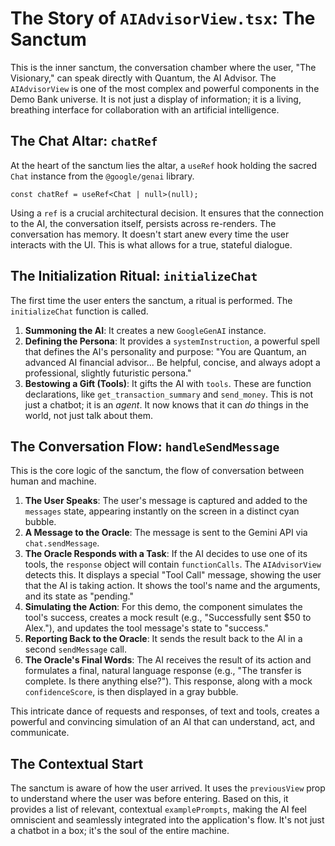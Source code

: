 # The Story of `AIAdvisorView.tsx`: The Sanctum

This is the inner sanctum, the conversation chamber where the user, "The Visionary," can speak directly with Quantum, the AI Advisor. The `AIAdvisorView` is one of the most complex and powerful components in the Demo Bank universe. It is not just a display of information; it is a living, breathing interface for collaboration with an artificial intelligence.

## The Chat Altar: `chatRef`

At the heart of the sanctum lies the altar, a `useRef` hook holding the sacred `Chat` instance from the `@google/genai` library.

```tsx
const chatRef = useRef<Chat | null>(null);
```

Using a `ref` is a crucial architectural decision. It ensures that the connection to the AI, the conversation itself, persists across re-renders. The conversation has memory. It doesn't start anew every time the user interacts with the UI. This is what allows for a true, stateful dialogue.

## The Initialization Ritual: `initializeChat`

The first time the user enters the sanctum, a ritual is performed. The `initializeChat` function is called.

1.  **Summoning the AI**: It creates a new `GoogleGenAI` instance.
2.  **Defining the Persona**: It provides a `systemInstruction`, a powerful spell that defines the AI's personality and purpose: "You are Quantum, an advanced AI financial advisor... Be helpful, concise, and always adopt a professional, slightly futuristic persona."
3.  **Bestowing a Gift (Tools)**: It gifts the AI with `tools`. These are function declarations, like `get_transaction_summary` and `send_money`. This is not just a chatbot; it is an *agent*. It now knows that it can *do* things in the world, not just talk about them.

## The Conversation Flow: `handleSendMessage`

This is the core logic of the sanctum, the flow of conversation between human and machine.

1.  **The User Speaks**: The user's message is captured and added to the `messages` state, appearing instantly on the screen in a distinct cyan bubble.
2.  **A Message to the Oracle**: The message is sent to the Gemini API via `chat.sendMessage`.
3.  **The Oracle Responds with a Task**: If the AI decides to use one of its tools, the `response` object will contain `functionCalls`. The `AIAdvisorView` detects this. It displays a special "Tool Call" message, showing the user that the AI is taking action. It shows the tool's name and the arguments, and its state as "pending."
4.  **Simulating the Action**: For this demo, the component simulates the tool's success, creates a mock result (e.g., "Successfully sent $50 to Alex."), and updates the tool message's state to "success."
5.  **Reporting Back to the Oracle**: It sends the result back to the AI in a second `sendMessage` call.
6.  **The Oracle's Final Words**: The AI receives the result of its action and formulates a final, natural language response (e.g., "The transfer is complete. Is there anything else?"). This response, along with a mock `confidenceScore`, is then displayed in a gray bubble.

This intricate dance of requests and responses, of text and tools, creates a powerful and convincing simulation of an AI that can understand, act, and communicate.

## The Contextual Start

The sanctum is aware of how the user arrived. It uses the `previousView` prop to understand where the user was before entering. Based on this, it provides a list of relevant, contextual `examplePrompts`, making the AI feel omniscient and seamlessly integrated into the application's flow. It's not just a chatbot in a box; it's the soul of the entire machine.

